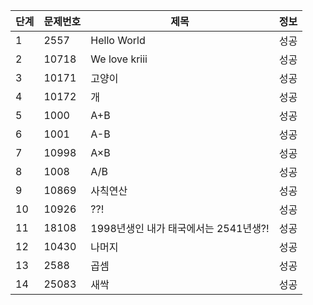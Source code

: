 | 단계  | 문제번호  |제목| 정보  | 
|---|---|---|---|
| 1  | 2557 |Hello World| 성공  |  
| 2  | 10718 |We love kriii| 성공  |  
| 3  | 10171 |고양이| 성공  |   
| 4  | 10172 |개| 성공  |   
| 5  | 1000 |A+B| 성공  |   
| 6  | 1001 |A-B|성공   |   
| 7  | 10998 |	A×B| 성공  |   
| 8  | 1008 |	A/B| 성공  |   
| 9  | 10869 |사칙연산|성공   |   
| 10  | 10926 |??!| 성공   |  
| 11  | 18108|1998년생인 내가 태국에서는 2541년생?!	| 성공   |  
| 12  | 10430 |나머지| 성공   |  
| 13  | 2588 |곱셈| 성공   |  
| 14  | 25083 |새싹| 성공   |  
